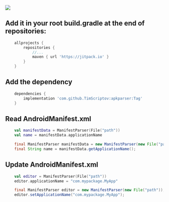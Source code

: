 [![](https://jitpack.io/v/TimScriptov/apkparser.svg)](https://jitpack.io/#TimScriptov/apkparser)

## Add it in your root build.gradle at the end of repositories:
```groovy
    allprojects {
        repositories {
            //...
            maven { url 'https://jitpack.io' }
        }
    }
```

## Add the dependency
```groovy
    dependencies {
        implementation 'com.github.TimScriptov:apkparser:Tag'
    }
```

## Read AndroidManifest.xml
```kotlin
    val manifestData = ManifestParser(File("path"))
    val name = manifestData.applicationName
```

```java
    final ManifestParser manifestData = new ManifestParser(new File("path"));
    final String name = manifestData.getApplicationName();
```

## Update AndroidManifest.xml
```kotlin
    val editor = ManifestParser(File("path"))
    editor.applicationName = "com.mypackage.MyApp"
```

```java
    final ManifestParser editor = new ManifestParser(new File("path"));
    editor.setApplicationName("com.mypackage.MyApp");
```
